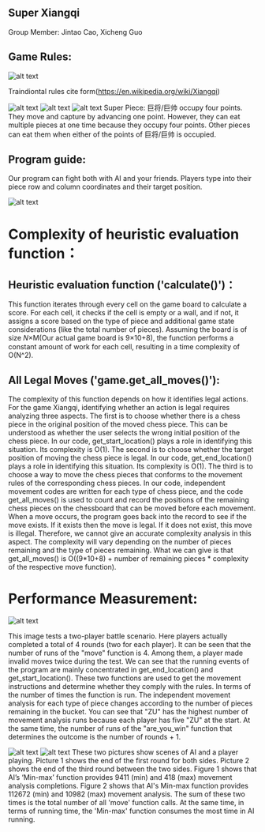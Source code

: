 ## Super Xiangqi 

Group Member: Jintao Cao, Xicheng Guo

## Game Rules:
![alt text](images/Board.png)

Traindiontal rules cite form(https://en.wikipedia.org/wiki/Xiangqi)

![alt text](images/Rules1.png)
![alt text](images/Rules2.png)
![alt text](images/Rules3.png)
Super Piece:
      巨将/巨帅 occupy four points. They move and capture by advancing one point. However, they can eat multiple pieces at one time because they occupy four points. Other pieces can eat them when either of the points of 巨将/巨帅 is occupied.
## Program guide:
Our program can fight both with AI and your friends. Players type into their piece row and column coordinates and their target position.

![alt text](images/demo.png)

# Complexity of heuristic evaluation function：
## Heuristic evaluation function ('calculate()')：
This function iterates through every cell on the game board to calculate a score. For each cell, it checks if the cell is empty or a wall, and if not, it assigns a score based on the type of piece and additional game state considerations (like the total number of pieces).
Assuming the board is of size 𝑁×M(Our actual game board is 9×10+8), the function performs a constant amount of work for each cell, resulting in a time complexity of O(N^2).
  
## All Legal Moves ('game.get_all_moves()'):
The complexity of this function depends on how it identifies legal actions. For the game Xiangqi, identifying whether an action is legal requires analyzing three aspects.
The first is to choose whether there is a chess piece in the original position of the moved chess piece. This can be understood as whether the user selects the wrong initial position of the chess piece. In our code, get_start_location() plays a role in identifying this situation. Its complexity is O(1).
The second is to choose whether the target position of moving the chess piece is legal. In our code, get_end_location() plays a role in identifying this situation. Its complexity is O(1).
The third is to choose a way to move the chess pieces that conforms to the movement rules of the corresponding chess pieces. In our code, independent movement codes are written for each type of chess piece, and the code get_all_moves() is used to count and record the positions of the remaining chess pieces on the chessboard that can be moved before each movement. When a move occurs, the program goes back into the record to see if the move exists. If it exists then the move is legal. If it does not exist, this move is illegal. Therefore, we cannot give an accurate complexity analysis in this aspect. The complexity will vary depending on the number of pieces remaining and the type of pieces remaining. What we can give is that get_all_moves() is O((9*10+8) + number of remaining pieces * complexity of the respective move function).

# Performance Measurement:
![alt text](images/configuration.png)

This image tests a two-player battle scenario. Here players actually completed a total of 4 rounds (two for each player). It can be seen that the number of runs of the "move" function is 4. Among them, a player made invalid moves twice during the test. We can see that the running events of the program are mainly concentrated in get_end_location() and get_start_location(). These two functions are used to get the movement instructions and determine whether they comply with the rules. In terms of the number of times the function is run. The independent movement analysis for each type of piece changes according to the number of pieces remaining in the bucket. You can see that "ZU" has the highest number of movement analysis runs because each player has five "ZU" at the start. At the same time, the number of runs of the "are_you_win" function that determines the outcome is the number of rounds + 1.

![alt text](images/AIconfiguration1.png)
![alt text](images/AIconfiguration3.png)
These two pictures show scenes of AI and a player playing. Picture 1 shows the end of the first round for both sides. Picture 2 shows the end of the third round between the two sides. Figure 1 shows that AI’s ‘Min-max’ function provides 9411 (min) and 418 (max) movement analysis completions. Figure 2 shows that AI's Min-max function provides 112672 (min) and 10982 (max) movement analysis. The sum of these two times is the total number of all 'move' function calls. At the same time, in terms of running time, the 'Min-max' function consumes the most time in AI running.

